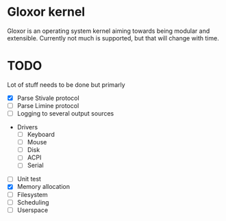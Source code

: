 # Gloxor kernel
Gloxor is an operating system kernel aiming towards being modular and extensible. Currently not much is supported, but that will change with time.
# TODO
Lot of stuff needs to be done but primarly
- [x] Parse Stivale protocol
- [ ] Parse Limine protocol
- [ ] Logging to several output sources
- Drivers
	- [ ] Keyboard
	- [ ] Mouse
	- [ ] Disk
	- [ ] ACPI
	- [ ] Serial
- [ ] Unit test
- [x] Memory allocation
- [ ] Filesystem
- [ ] Scheduling
- [ ] Userspace
